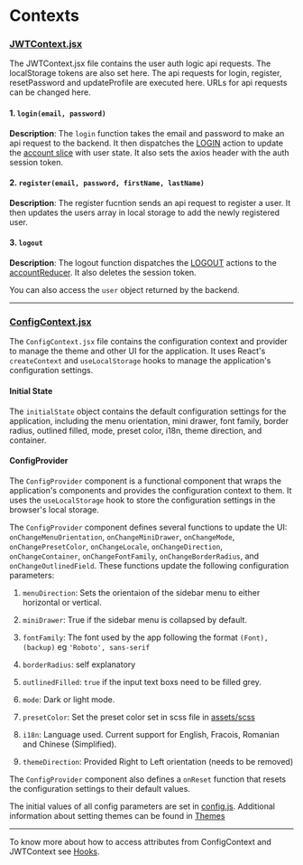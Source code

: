 # Contexts

### [JWTContext.jsx](/src/contexts/JWTContext.jsx)

The JWTContext.jsx file contains the user auth logic api requests. The localStorage tokens are also set here. The api requests for login, register, resetPassword and updateProfile are executed here. URLs for api requests can be changed here.


#### 1. `login(email, password)`

**Description**:
The `login` function takes the email and password to make an api request to the backend. It then dispatches the [LOGIN](/src/store/actions.js) action to update the [account slice](/src/store/accountReducer.js) with user state. It also sets the axios header with the auth session token.

#### 2. `register(email, password, firstName, lastName)`

**Description**:
The register fucntion sends an api request to register a user. It then updates the users array in local storage to add the newly registered user.

#### 3. `logout`

**Description**:
The logout function dispatches the [LOGOUT](/src/store/actions.js) actions to the [accountReducer](/src/store/accountReducer.js). It also deletes the session token.

You can also access the `user` object returned by the backend.

---

### [ConfigContext.jsx](/src/contexts/ConfigContext.jsx)

The `ConfigContext.jsx` file contains the configuration context and provider to manage the theme and other UI for the application. It uses React's `createContext` and `useLocalStorage` hooks to manage the application's configuration settings.

#### Initial State

The `initialState` object contains the default configuration settings for the application, including the menu orientation, mini drawer, font family, border radius, outlined filled, mode, preset color, i18n, theme direction, and container.

#### ConfigProvider

The `ConfigProvider` component is a functional component that wraps the application's components and provides the configuration context to them. It uses the `useLocalStorage` hook to store the configuration settings in the browser's local storage.

The `ConfigProvider` component defines several functions to update the UI: `onChangeMenuOrientation`, `onChangeMiniDrawer`, `onChangeMode`, `onChangePresetColor`, `onChangeLocale`, `onChangeDirection`, `onChangeContainer`, `onChangeFontFamily`, `onChangeBorderRadius`, and `onChangeOutlinedField`. These functions update the following configuration parameters:

1. `menuDirection`: Sets the orientaion of the sidebar menu to either horizontal or vertical.

2. `miniDrawer`: True if the sidebar menu is collapsed by default. 

3. `fontFamily`: The font used by the app following the format `(Font), (backup)` eg `'Roboto', sans-serif`

4. `borderRadius`: self explanatory
5. `outlinedFilled`: `true` if the input text boxs need to be filled grey.
6. `mode`: Dark or light mode. 
7. `presetColor`: Set the preset color set in scss file in [assets/scss](/src/assets/scss/)
8. `i18n`: Language used. Current support for English, Fracois, Romanian and Chinese (Simplified).
9. `themeDirection`: Provided Right to Left orientation (needs to be removed)


The `ConfigProvider` component also defines a `onReset` function that resets the configuration settings to their default values.

The initial values of all config parameters are set in [config.js](/src/config.js). Additional information about setting themes can be found in [Themes](/docs/ThemesConfig.md)

---

To know more about how to access attributes from ConfigContext and JWTContext see [Hooks](/docs/Hooks.md).